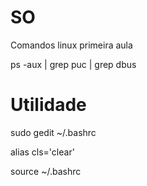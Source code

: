 # SO
Comandos linux primeira aula

ps -aux | grep puc | grep dbus

# Utilidade

sudo gedit ~/.bashrc

alias cls='clear'

source ~/.bashrc
